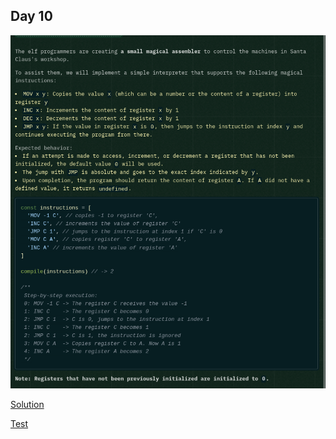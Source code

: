 ## Day 10

![instructions](./instructions.png)

[Solution](./solution.js)

[Test](../../../tests/2024/day10.test.js)
